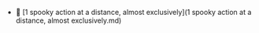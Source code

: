 * 📄 [1 spooky action at a distance, almost exclusively](1 spooky action at a distance, almost exclusively.md)
